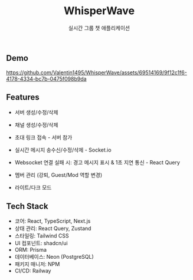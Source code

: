 <h1 align="center">WhisperWave</h1>

<p align="center">
  실시간 그룹 챗 애플리케이션
</p>
<br/>

## Demo

https://github.com/Valentin1495/WhisperWave/assets/69514169/9f12c1f6-4178-4334-bc7b-0475f098b9da

## Features

- 서버 생성/수정/삭제

- 채널 생성/수정/삭제

- 초대 링크 접속 - 서버 참가

- 실시간 메시지 송수신/수정/삭제 - Socket.io

- Websocket 연결 실패 시: 경고 메시지 표시 & 1초 지연 통신 - React Query

- 멤버 관리 (강퇴, Guest/Mod 역할 변경)

- 라이트/다크 모드

## Tech Stack

- 코어: React, TypeScript, Next.js
- 상태 관리: React Query, Zustand
- 스타일링: Tailwind CSS
- UI 컴포넌트: shadcn/ui
- ORM: Prisma
- 데이터베이스: Neon (PostgreSQL)
- 패키지 매니저: NPM
- CI/CD: Railway
